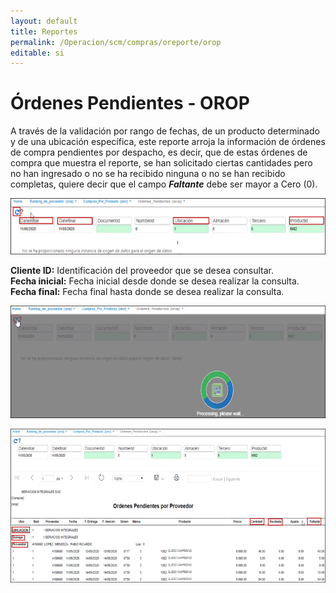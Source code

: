 ```yaml
---
layout: default
title: Reportes
permalink: /Operacion/scm/compras/oreporte/orop
editable: si
---
```


# Órdenes Pendientes - OROP

A través de la validación por rango de fechas, de un producto determinado y de una ubicación específica, este reporte arroja la información de órdenes de compra pendientes por despacho, es decir, que de estas órdenes de compra que muestra el reporte, se han solicitado ciertas cantidades pero no han ingresado o no se ha recibido ninguna o no se han recibido completas, quiere decir que el campo **_Faltante_** debe ser mayor a Cero (0).  

![](orop.png)

**Cliente ID:** Identificación del proveedor que se desea consultar.  
**Fecha inicial:** Fecha inicial desde donde se desea realizar la consulta.  
**Fecha final:** Fecha final hasta donde se desea realizar la consulta.  

![](orop1.png)  

![](orop2.png)



